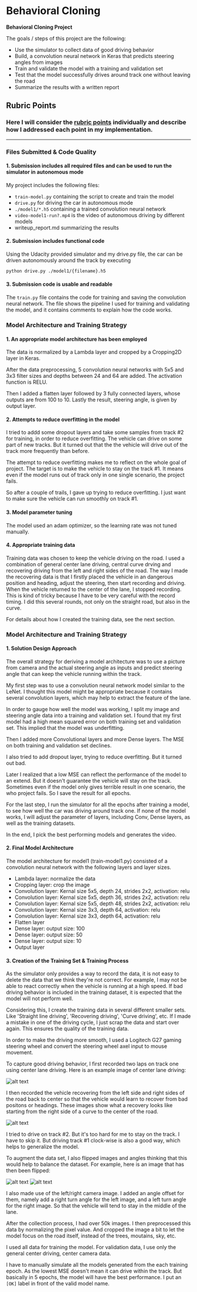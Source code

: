 # **Behavioral Cloning** 


**Behavioral Cloning Project**

The goals / steps of this project are the following:
* Use the simulator to collect data of good driving behavior
* Build, a convolution neural network in Keras that predicts steering angles from images
* Train and validate the model with a training and validation set
* Test that the model successfully drives around track one without leaving the road
* Summarize the results with a written report


[//]: # (Image References)

[image1]: ./examples/placeholder.png "Model Visualization"
[image2]: ./examples/placeholder.png "Grayscaling"
[image3]: ./images/center.jpg "Cemter driving image"
[image4]: ./images/recovery.jpg "Recovery Image #1"
[image5]: ./images/flipped.jpg "Flipped Image"

## Rubric Points
### Here I will consider the [rubric points](https://review.udacity.com/#!/rubrics/432/view) individually and describe how I addressed each point in my implementation.  

---
### Files Submitted & Code Quality

#### 1. Submission includes all required files and can be used to run the simulator in autonomous mode

My project includes the following files:
* `train-model.py` containing the script to create and train the model
* `drive.py` for driving the car in autonomous mode
* `./model1/*.h5` containing a trained convolution neural network 
* `video-model1-run?.mp4` is the video of autonomous driving by different models
* writeup_report.md summarizing the results

#### 2. Submission includes functional code
Using the Udacity provided simulator and my drive.py file, the car can be driven autonomously around the track by executing 
```sh
python drive.py ./model1/{filename}.h5
```

#### 3. Submission code is usable and readable

The `train.py` file contains the code for training and saving the convolution neural network. The file shows the pipeline I used for training and validating the model, and it contains comments to explain how the code works.

### Model Architecture and Training Strategy

#### 1. An appropriate model architecture has been employed

The data is normalized by a Lambda layer and cropped by a Cropping2D layer in Keras.

After the data preprocessing, 5 convolution neural networks with 5x5 and 3x3 filter sizes and depths between 24 and 64 are added. The activation function is RELU.

Then I added a flatten layer followed by 3 fully connected layers, whose outputs are from 100 to 10. Lastly the result, steering angle, is given by output layer.

#### 2. Attempts to reduce overfitting in the model

I tried to addd some dropout layers and take some samples from track #2 for training, in order to reduce overfitting. The vehicle can drive on some part of new tracks. But it turned out that the the vehicle will drive out of the track more frequently than before.

The attempt to reduce overfitting makes me to reflect on the whole goal of project. The target is to make the vehicle to stay on the track #1. It means even if the model runs out of track only in one single scenario, the project fails.

So after a couple of trails, I gave up trying to reduce overfitting. I just want to make sure the vehicle can run smoothly on track #1.

#### 3. Model parameter tuning

The model used an adam optimizer, so the learning rate was not tuned manually.

#### 4. Appropriate training data

Training data was chosen to keep the vehicle driving on the road. I used a combination of general center lane driving, central curve drving and recovering driving from the left and right sides of the road. The way I made the recovering data is that I firstly placed the vehicle in an dangerous position and heading, adjust the steering, then start recording and driving. When the vehicle returned to the center of the lane, I stopped recording. This is kind of tricky because I have to be very careful with the record timing. I did this several rounds, not only on the straight road, but also in the curve.

For details about how I created the training data, see the next section. 

### Model Architecture and Training Strategy

#### 1. Solution Design Approach

The overall strategy for deriving a model architecture was to use a picture from camera and the actual steering angle as inputs  and predict steering angle that can keep the vehicle running within the track.

My first step was to use a convolution neural network model similar to the LeNet. I thought this model might be appropriate because it contains several convolution layers, which may help to extract the feature of the lane. 

In order to gauge how well the model was working, I split my image and steering angle data into a training and validation set. I found that my first model had a high mean squared error on both training set and validation set.  This implied that the model was underfitting. 

Then I added more Convolutional layers and more Dense layers. The MSE on both training and validation set declines.

I also tried to add dropout layer, trying to reduce overfitting. But it turned out bad.

Later I realized that a low MSE can reflect the performance of the model to an extend. But it doesn't guarantee the vehicle will stay on the track. Sometimes even if the model only gives terrible result in one scenario, the who project fails. So I save the result for all epochs.

For the last step, I run the simulator for all the epochs after training a model, to see how well the car was driving around track one. If none of the model works, I will adjust the parameter of layers, including Conv, Dense layers, as well as the training datasets.

In the end, I pick the best performing models and generates the video.

#### 2. Final Model Architecture

The model architecture for model1 (train-model1.py) consisted of a convolution neural network with the following layers and layer sizes.

* Lambda layer: normalize the data
* Cropping layer: crop the image
* Convolution layer: Kernal size 5x5, depth 24, strides 2x2, activation: relu
* Convolution layer: Kernal size 5x5, depth 36, strides 2x2, activation: relu
* Convolution layer: Kernal size 5x5, depth 48, strides 2x2, activation: relu
* Convolution layer: Kernal size 3x3, depth 64, activation: relu
* Convolution layer: Kernal size 3x3, depth 64, activation: relu
* Flatten layer
* Dense layer: output size: 100
* Dense layer: output size: 50
* Dense layer: output size: 10
* Output layer

#### 3. Creation of the Training Set & Training Process

As the simulator only provides a way to record the data, it is not easy to delete the data that we think they're not correct. For example, I may not be able to react correctly when the vehicle is running at a high speed. If bad driving behavior is included in the training dataset, it is expected that the model will not perform well.

Considering this, I create the training data in several different smaller sets. Like 'Straight line driving', 'Recovering driving', 'Curve driving', etc. If I made a mistake in one of the driving cycle, I just scrap the data and start over again. This ensures the quality of the training data.

In order to make the driving more smooth, I used a Logitech G27 gaming steering wheel and convert the steering wheel axel input to mouse movement.

To capture good driving behavior, I first recorded two laps on track one using center lane driving. Here is an example image of center lane driving:

![alt text][image3]

I then recorded the vehicle recovering from the left side and right sides of the road back to center so that the vehicle would learn to recover from bad positons or headings. These images show what a recovery looks like starting from the right side of a curve to the center of the road.

![alt text][image4]


I tried to drive on track #2. But it's too hard for me to stay on the track. I have to skip it. But driving track #1 clock-wise is also a good way, which helps to generalize the model.

To augment the data set, I also flipped images and angles thinking that this would help to balance the dataset. For example, here is an image that has then been flipped:

![alt text][image4]
![alt text][image5]

I also made use of the left/right camera image. I added an angle offset for them, namely add a right turn angle for the left image, and a left turn angle for the right image. So that the vehicle will tend to stay in the middle of the lane.

After the collection process, I had over 50k images. I then preprocessed this data by normalizing the pixel value. And cropped the image a bit to let the model focus on the road itself, instead of the trees, moutains, sky, etc.

I used all data for training the model. For validation data, I use only the general center driving, center camera data.

I have to manually simulate all the models generated from the each training epoch. As the lowest MSE doesn't mean it can drive within the track. But basically in 5 epochs, the model will have the best performance. I put an `[OK]` label in front of the valid model name.